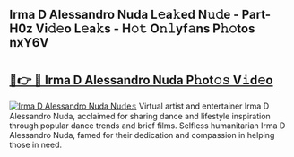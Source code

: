 ## Irma D Alessandro Nuda L𝚎a𝚔ed N𝚞𝚍e - Part-H0z Vi𝚍𝚎o L𝚎a𝚔s - H𝚘𝚝 O𝚗𝚕yf𝚊ns P𝚑𝚘tos nxY6V

# <h2><a href="http://kfeerb8.oniu.top/?m=Irma+D+Alessandro+Nuda">🔗👉 🔴 Irma D Alessandro Nuda P𝚑ot𝚘𝚜 V𝚒d𝚎o</a></h2>

[![Irma D Alessandro Nuda Nu𝚍e𝚜](https://i.imgur.com/0qMVB7G.gif)](http://kfeerb8.oniu.top/?m=Irma+D+Alessandro+Nuda)
Virtual artist and entertainer Irma D Alessandro Nuda, acclaimed for sharing dance and lifestyle inspiration through popular dance trends and brief films. Selfless humanitarian Irma D Alessandro Nuda, famed for their dedication and compassion in helping those in need.  
